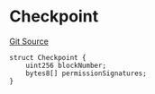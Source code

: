 # Checkpoint
[Git Source](https://github.com/llama-community/vertex-v1/blob/64d94f3b3e5e54452476181455805161b89717d8/src/utils/Structs.sol)


```solidity
struct Checkpoint {
    uint256 blockNumber;
    bytes8[] permissionSignatures;
}
```


